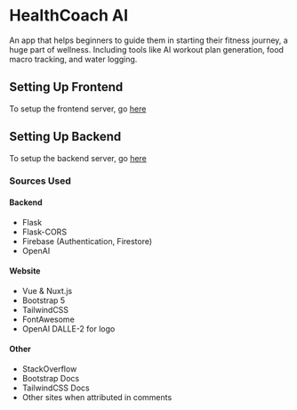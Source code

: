 # HealthCoach AI

An app that helps beginners to guide them in starting their fitness journey, a huge part of wellness. Including tools like AI workout plan generation, food macro tracking, and water logging.

## Setting Up Frontend
To setup the frontend server, go [here](/frontend/README.md)
## Setting Up Backend
To setup the backend server, go [here](/backend/README.md)

### Sources Used
#### Backend
- Flask
- Flask-CORS
- Firebase (Authentication, Firestore)
- OpenAI

#### Website
- Vue & Nuxt.js
- Bootstrap 5
- TailwindCSS
- FontAwesome
- OpenAI DALLE-2 for logo

#### Other
- StackOverflow
- Bootstrap Docs
- TailwindCSS Docs
- Other sites when attributed in comments